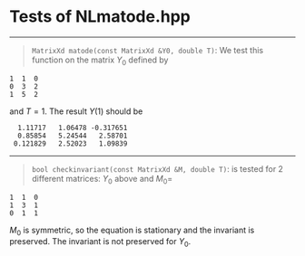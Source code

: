 

# Tests of NLmatode.hpp

***
> `MatrixXd matode(const MatrixXd &Y0, double T)`: We test this function on the matrix $Y_0$ defined by
```
1  1  0
0  3  2
1  5  2
```
and $T=1$. The result $Y(1)$ should be 
```
  1.11717   1.06478 -0.317651
  0.85854   5.24544   2.58701
 0.121829   2.52023   1.09839
```

***
> `bool checkinvariant(const MatrixXd &M, double T)`: is tested for 2 different matrices: $Y_0$ above and $M_0 =$
```
1  1  0
1  3  1
0  1  1
```
$M_0$ is symmetric, so the equation is stationary and the invariant is preserved. 
The invariant is not preserved for $Y_0$.  
